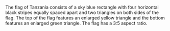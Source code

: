 The flag of Tanzania consists of a sky blue rectangle with four horizontal black stripes equally spaced apart and two triangles on both sides of the flag. The top of the flag features an enlarged yellow triangle and the bottom features an enlarged green triangle. The flag has a 3:5 aspect ratio.